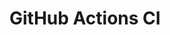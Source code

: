 # GitHub Actions CI

















































































































































































































































































































































































































































































































































































































































































































































































































































































































































































































































































































